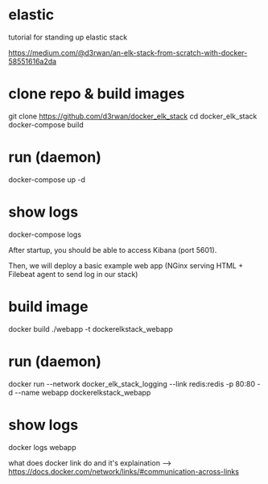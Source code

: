 # elastic
tutorial for standing up elastic stack 

https://medium.com/@d3rwan/an-elk-stack-from-scratch-with-docker-58551616a2da


# clone repo & build images
git clone https://github.com/d3rwan/docker_elk_stack
cd docker_elk_stack
docker-compose build
# run (daemon)
docker-compose up -d
# show logs
docker-compose logs

After startup, you should be able to access Kibana (port 5601).

Then, we will deploy a basic example web app (NGinx serving HTML + Filebeat agent to send log in our stack)

# build image
docker build ./webapp -t dockerelkstack_webapp
# run (daemon)
docker run --network docker_elk_stack_logging --link redis:redis -p 80:80 -d --name webapp dockerelkstack_webapp

# show logs
docker logs webapp

what does docker link do and it's explaination --> 
https://docs.docker.com/network/links/#communication-across-links
